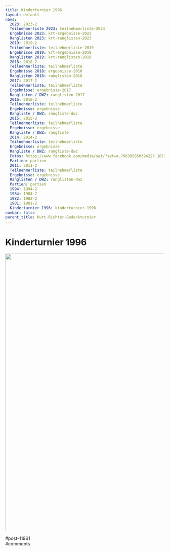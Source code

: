 ```yaml
---
title: Kinderturnier 1996 
layout: default
navs:
  2023: 2023-2
  Teilnehmerliste 2023: teilnehmerliste-2023
  Ergebnisse 2023: krt-ergebnisse-2023
  Ranglisten 2023: krt-ranglisten-2023
  2019: 2019-2
  Teilnehmerliste: teilnehmerliste-2019
  Ergebnisse 2019: krt-ergebnisse-2019
  Ranglisten 2019: krt-ranglisten-2019
  2018: 2018-2
  Teilnehmerliste: teilnehmerliste
  Ergebnisse 2018: ergebnisse-2018
  Ranglisten 2018: ranglisten-2018
  2017: 2017-2
  Teilnehmerliste: teilnehmerliste
  Ergebnisse: ergebnisse-2017
  Ranglisten / DWZ: ranglisten-2017
  2016: 2016-2
  Teilnehmerliste: teilnehmerliste
  Ergebnisse: ergebnisse
  Rangliste / DWZ: rangliste-dwz
  2015: 2015-2
  Teilnehmerliste: teilnehmerliste
  Ergebnisse: ergebnisse
  Rangliste / DWZ: rangliste
  2014: 2014-2
  Teilnehmerliste: teilnehmerliste
  Ergebnisse: ergebnisse
  Rangliste / DWZ: rangliste-dwz
  Fotos: https://www.facebook.com/media/set/?set=a.796395850394227.1073741841.214119148621903&type=1
  Partien: partien
  2011: 2011-2
  Teilnehmerliste: teilnehmerliste
  Ergebnisse: ergebnisse
  Ranglisten / DWZ: ranglisten-dwz
  Partien: partien
  1994: 1994-2
  1984: 1984-2
  1982: 1982-2
  1981: 1981-2
  Kinderturnier 1996: kinderturnier-1996
navbar: false
parent_title: Kurt-Richter-Gedenkturnier
---
```

<div class="post-11961 page type-page status-publish hentry" id="post-11961">
<h1 class="entry-title">Kinderturnier 1996</h1>
<div class="entry-content">
<p><a href="https://www.narva-schach.de/wordpress/wp-content/uploads/2023/12/20231029_115237-scaled.jpg"><img alt="" class="aligncenter size-large wp-image-11962" decoding="async" height="876" sizes="(max-width: 640px) 100vw, 640px" src="https://www.narva-schach.de/wordpress/wp-content/uploads/2023/12/20231029_115237-748x1024.jpg" srcset="https://www.narva-schach.de/wordpress/wp-content/uploads/2023/12/20231029_115237-748x1024.jpg 748w, https://www.narva-schach.de/wordpress/wp-content/uploads/2023/12/20231029_115237-219x300.jpg 219w, https://www.narva-schach.de/wordpress/wp-content/uploads/2023/12/20231029_115237-768x1052.jpg 768w, https://www.narva-schach.de/wordpress/wp-content/uploads/2023/12/20231029_115237-1122x1536.jpg 1122w, https://www.narva-schach.de/wordpress/wp-content/uploads/2023/12/20231029_115237-1495x2048.jpg 1495w, https://www.narva-schach.de/wordpress/wp-content/uploads/2023/12/20231029_115237-scaled.jpg 1869w" width="640"/></a></p>
</div><!-- .entry-content -->
</div> #post-11961 
<div id="comments">
</div> #comments 

